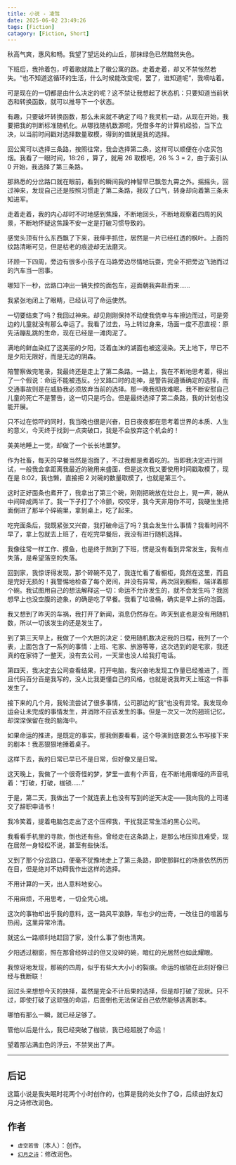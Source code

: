 ```yaml
---
title: 小说 - 凌驾
date: 2025-06-02 23:49:26
tags: [Fiction]
catagory: [Fiction, Short]
---
```


秋高气爽，惠风和畅。我望了望远处的山丘，那抹绿色已然黯然失色。

下班后，我拎着包，哼着歌就踏上了徽公寓的路。走着走着，却又不禁怅然若失。“也不知道这循环的生活，什么时候能改变呢，罢了，谁知道呢“，我嘀咕着。

可是现在的一切都是由什么决定的呢？这不禁让我想起了状态机：只要知道当前状态和转换函数，就可以推导下一个状态。

有趣，只要破坏转换函数，那么未来就不确定了吗？我灵机一动，从现在开始，我要把我的判断标准随机化。从哪找随机数源呢，凭借多年的计算机经验，当下立决，以当前时间戳对选择数量取模，得到的值就是我的选择。

回公寓可以选择三条路，按照往常，我会选择第二条，这样可以顺便在小店买包烟。我看了一眼时间，18:26 ，算了，就用 26 取模吧，26 % 3 = 2，由于索引从 0 开始，我选择了第三条路。

那熟悉的分岔路口就在眼前，看到的瞬间我的神智早已飘忽九霄之外。摇摇头，回过神来，发现自己还是按照习惯走了第二条路，我叹了口气，转身却向着第三条未知进军。

走着走着，我的内心却时不时地感到焦躁，不断地回头，不断地观察着四周的风景，不断地怀疑这焦躁不安一定是打破习惯导致的。

感觉头顶有什么东西飘了下来，我伸手抓住，居然是一片已经红透的枫叶。上面的纹路清晰可见，但是枯老的痕迹却无法磨灭。

环顾一下四周，旁边有很多小孩子在马路旁边尽情地玩耍，完全不把旁边飞驰而过的汽车当一回事。

哪知下一秒，岔路口冲出一辆失控的面包车，迎面朝我奔赴而来……

我紧张地闭上了眼睛，已经认可了命运使然。

一切要结束了吗？我回过神来。却见刚刚保持不动使我侥幸与车擦边而过，可是旁边的儿童就没有那么幸运了。我看了过去，马上转过身来，场面一度不忍直视：原先活蹦乱跳的生命，现在已经是一滩肉泥了。

满地的鲜血染红了这美丽的夕阳，泛着血沫的湖面也被这浸染。天上地下，早已不是夕阳无限好，而是无边的阴森。

陪警察做完笔录，我最终还是走上了第二条路。一路上，我在不断地思考着，得出了一个假说：命运不能被违反。分叉路口时的走神，是警告我遵循确定的选择，而交通事故则是在威胁我必须放弃当前的选择。那一晚我彻夜难眠，我不断安慰自己儿童的死亡不是警告，这一切只是巧合。但是最终选择了第二条路，我的计划也没能开展。

只不过在惊吓的同时，我当晚也很是兴奋，日日夜夜都在思考着世界的本质、人生的意义，今天终于找到一点突破口，我是不会放弃这个机会的！

美美地睡上一觉，却做了一个长长地噩梦。

作为社畜，每天的早餐当然是泡面了，不过我都是煮着吃的。当即我决定进行测试，一般我会拿距离我最近的碗用来盛面，但是这次我又要使用时间戳取模了，现在是 8:02，我也懒，直接把 2 对碗的数量取模了，也就是第三个。

这时正好面条也煮开了，我拿出了第三个碗，刚刚把碗放在灶台上，晃一声，碗从中间碎成两半了。我一下子打了个冷颤，咬咬牙，我今天非用你不可，我硬生生把面倒进了那半个碎碗里，拿到桌上，吃了起来。

吃完面条后，我既紧张又兴奋，我打破命运了吗？我会发生什么事情？我看时间不早了，拿上包就去上班了，在吃完早餐后，我没有进行随机选择。

我像往常一样工作、摸鱼，也是终于熬到了下班，愣是没有看到异常发生，我有点失落，是希望落空的失落。

回到家，我惊讶得发现，那个碎碗不见了，我连忙看了看橱柜，竟然在这里，而且是完好无损的！我警惕地检查了每个房间，并没有异常，再次回到橱柜，端详着那个碗。我试图用自己的想法解释这一切：命运不允许发生的，就不会发生吗？我回想早上也没空腹的迹象，的确是吃了早餐。我看了垃圾桶，确实是早上拆的泡面。

我又想到了昨天的车祸，我打开了新闻，消息仍然存在。昨天到底也是没有用随机数，所以一切该发生的还是发生了。

到了第三天早上，我做了一个大胆的决定：使用随机数决定我的日程，我列了一个表，上面包含了一系列的事情：上班、宅家、旅游等等，这次选到的是宅家，我还真的在家待了一整天，没有去公司，一天里也没人给我打电话。

第四天，我决定去公司查看结果，打开电脑，我兴奋地发现工作量已经推进了，而且代码百分百是我写的，没人比我更懂自己的风格，也就是说我昨天上班这一件事发生了。

接下来的几个月，我轮流尝试了很多事情，公司那边的“我”也没有异常。我发现命运会让未完成的事情发生，并消除不应该发生的事。但是一次又一次的翘班记忆，却深深保留在我的脑海中。

如果命运的推进，是既定的事实，那我倒要看看，这个导演到底要怎么书写接下来的剧本！我恶狠狠地捶着桌子。

这样下去，我的日常已早已不是日常，但好像又是日常。

这天晚上，我做了一个很奇怪的梦，梦里一直有个声音，在不断地用嘶哑的声音吼着：“打破，打破，枷锁……”

于是，第二天，我做出了一个就连表上也没有写到的逆天决定——我向我的上司递交了辞职申请书！

我冷笑着，提着电脑包走出了这个压榨我，干扰我正常生活的黑心公司。

我看看手机里的寻款，倒也还有些。曾经走在这条路上，是那么地压抑且难受，现在居然一身轻松不说，甚至有些快活。

又到了那个分岔路口，便毫不犹豫地走上了第三条路，即使那鲜红的场景依然历历在目，但是绝对不妨碍我作出这样的选择。

不用计算的一天，出人意料地安心。

不用麻烦，不用思考，一切全凭心境。

这次的事物却出乎我的意料，这一路风平浪静，车也少的出奇，一改往日的喧嚣与热闹，这里异常冷清。

就这么一路顺利地赶回了家，没什么事了倒也清爽。

夕阳透过橱窗，照在那曾经碎过的但又没碎的碗，暗红的光居然也如此耀眼。

我惊讶地发现，那碗的四周，似乎有些大大小小的裂痕。命运的枷锁在此刻好像已经与我断联！

回过头来想想今天的抉择，虽然是完全不计后果的选择，但是却打破了现状。只不过，即使打破了这顽强的命运，后面倒也无法保证自己依然能够逃离剧本。

哪怕有那么一瞬，就已经足够了。

管他以后是什么，我已经突破了枷锁，我已经超脱了命运！

望着那沾满血色的浮云，不禁笑出了声。

---

## 后记

这篇小说是我失眠时花两个小时创作的，也算是我的处女作了😋，后续由好友幻月之诗修改润色。

## 作者

- `虚空若雪`（本人）：创作。
- [`幻月之诗`](https://my.qidian.com/author/429780354/)：修改润色。
